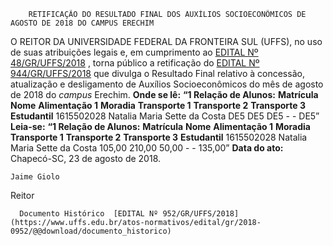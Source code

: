         RETIFICAÇÃO DO RESULTADO FINAL DOS AUXÍLIOS SOCIOECONÔMICOS DE AGOSTO DE 2018 DO CAMPUS ERECHIM  

 O REITOR DA UNIVERSIDADE FEDERAL DA FRONTEIRA SUL (UFFS), no uso de suas atribuições legais e, em cumprimento ao [EDITAL Nº 48/GR/UFFS/2018](https://www.uffs.edu.br/atos-normativos/edital/gr/2018-0048)  , torna público a retificação do [EDITAL Nº 944/GR/UFFS/2018](https://www.uffs.edu.br/atos-normativos/edital/gr/2018-0944)  que divulga o Resultado Final relativo à concessão, atualização e desligamento de Auxílios Socioeconômicos do mês de agosto de 2018 do *campus* Erechim.   **Onde se lê:**  **“1 Relação de Alunos:**      **Matrícula**    **Nome**    **Alimentação 1**    **Moradia**    **Transporte 1**    **Transporte 2**    **Transporte 3**    **Estudantil**      1615502028   Natalia Maria Sette da Costa   DE5   DE5   DE5   -   -   DE5”       **Leia-se:**  **“1 Relação de Alunos:**      **Matrícula**    **Nome**    **Alimentação 1**    **Moradia**    **Transporte 1**    **Transporte 2**    **Transporte 3**    **Estudantil**      1615502028   Natalia Maria Sette da Costa   105,00   210,00   50,00   -   -   135,00”          **Data do ato:** Chapecó-SC, 23 de agosto de 2018.   
 

    Jaime Giolo   
 Reitor 

      Documento Histórico  [EDITAL Nº 952/GR/UFFS/2018](https://www.uffs.edu.br/atos-normativos/edital/gr/2018-0952/@@download/documento_historico)     
      